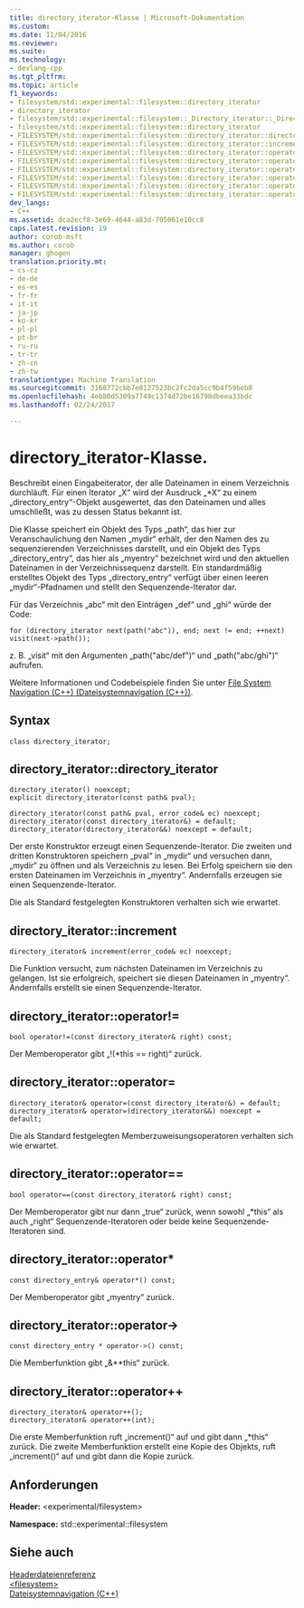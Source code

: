 ```yaml
---
title: directory_iterator-Klasse | Microsoft-Dokumentation
ms.custom: 
ms.date: 11/04/2016
ms.reviewer: 
ms.suite: 
ms.technology:
- devlang-cpp
ms.tgt_pltfrm: 
ms.topic: article
f1_keywords:
- filesystem/std::experimental::filesystem::directory_iterator
- directory_iterator
- filesystem/std::experimental::filesystem::_Directory_iterator::_Directory_iterator
- filesystem/std::experimental::filesystem::directory_iterator
- FILESYSTEM/std::experimental::filesystem::directory_iterator::directory_iterator
- FILESYSTEM/std::experimental::filesystem::directory_iterator::increment
- FILESYSTEM/std::experimental::filesystem::directory_iterator::operator=
- FILESYSTEM/std::experimental::filesystem::directory_iterator::operator==
- FILESYSTEM/std::experimental::filesystem::directory_iterator::operator!=
- FILESYSTEM/std::experimental::filesystem::directory_iterator::operator*
- FILESYSTEM/std::experimental::filesystem::directory_iterator::operator->
- FILESYSTEM/std::experimental::filesystem::directory_iterator::operator++
dev_langs:
- C++
ms.assetid: dca2ecf8-3e69-4644-a83d-705061e10cc8
caps.latest.revision: 19
author: corob-msft
ms.author: corob
manager: ghogen
translation.priority.mt:
- cs-cz
- de-de
- es-es
- fr-fr
- it-it
- ja-jp
- ko-kr
- pl-pl
- pt-br
- ru-ru
- tr-tr
- zh-cn
- zh-tw
translationtype: Machine Translation
ms.sourcegitcommit: 3168772cbb7e8127523bc2fc2da5cc9b4f59beb8
ms.openlocfilehash: 4eb80d5309a7749c1374d72be16798dbeea33bdc
ms.lasthandoff: 02/24/2017

---
```

# <a name="directoryiterator-class"></a>directory_iterator-Klasse.
Beschreibt einen Eingabeiterator, der alle Dateinamen in einem Verzeichnis durchläuft. Für einen Iterator „X“ wird der Ausdruck „*X“ zu einem „directory_entry“-Objekt ausgewertet, das den Dateinamen und alles umschließt, was zu dessen Status bekannt ist.  
  
 Die Klasse speichert ein Objekt des Typs „path“, das hier zur Veranschaulichung den Namen „mydir“ erhält, der den Namen des zu sequenzierenden Verzeichnisses darstellt, und ein Objekt des Typs „directory_entry“, das hier als „myentry“ bezeichnet wird und den aktuellen Dateinamen in der Verzeichnissequenz darstellt. Ein standardmäßig erstelltes Objekt des Typs „directory_entry“ verfügt über einen leeren „mydir“-Pfadnamen und stellt den Sequenzende-Iterator dar.  
  
 Für das Verzeichnis „abc“ mit den Einträgen „def“ und „ghi“ würde der Code:  
  
 `for (directory_iterator next(path("abc")), end; next != end; ++next)     visit(next->path());`  
  
 z. B. „visit“ mit den Argumenten „path("abc/def")“ und „path("abc/ghi")“ aufrufen.  
  
 Weitere Informationen und Codebeispiele finden Sie unter [File System Navigation (C++) (Dateisystemnavigation (C++))](../standard-library/file-system-navigation.md).  
  
## <a name="syntax"></a>Syntax  
  
```  
class directory_iterator;  
```  
  
## <a name="directoryiteratordirectoryiterator"></a>directory_iterator::directory_iterator  
  
```  
directory_iterator() noexcept;  
explicit directory_iterator(const path& pval);

directory_iterator(const path& pval, error_code& ec) noexcept;  
directory_iterator(const directory_iterator&) = default;  
directory_iterator(directory_iterator&&) noexcept = default;  
```  
  
 Der erste Konstruktor erzeugt einen Sequenzende-Iterator. Die zweiten und dritten Konstruktoren speichern „pval“ in „mydir“ und versuchen dann, „mydir“ zu öffnen und als Verzeichnis zu lesen. Bei Erfolg speichern sie den ersten Dateinamen im Verzeichnis in „myentry“. Andernfalls erzeugen sie einen Sequenzende-Iterator.  
  
 Die als Standard festgelegten Konstruktoren verhalten sich wie erwartet.  
  
## <a name="directoryiteratorincrement"></a>directory_iterator::increment  
  
```  
directory_iterator& increment(error_code& ec) noexcept;  
```  
  
 Die Funktion versucht, zum nächsten Dateinamen im Verzeichnis zu gelangen. Ist sie erfolgreich, speichert sie diesen Dateinamen in „myentry“. Andernfalls erstellt sie einen Sequenzende-Iterator.  
  
## <a name="directoryiteratoroperator"></a>directory_iterator::operator!=  
  
```  
bool operator!=(const directory_iterator& right) const;
```  
  
 Der Memberoperator gibt „!(*this == right)“ zurück.  
  
## <a name="directoryiteratoroperator"></a>directory_iterator::operator=  
  
```  
directory_iterator& operator=(const directory_iterator&) = default;  
directory_iterator& operator=(directory_iterator&&) noexcept = default;  
```  
  
 Die als Standard festgelegten Memberzuweisungsoperatoren verhalten sich wie erwartet.  
  
## <a name="directoryiteratoroperator"></a>directory_iterator::operator==  
  
```  
bool operator==(const directory_iterator& right) const;
```  
  
 Der Memberoperator gibt nur dann „true“ zurück, wenn sowohl „*this“ als auch „right“ Sequenzende-Iteratoren oder beide keine Sequenzende-Iteratoren sind.  
  
## <a name="directoryiteratoroperator"></a>directory_iterator::operator*  
  
```  
const directory_entry& operator*() const;
```  
  
 Der Memberoperator gibt „myentry“ zurück.  
  
## <a name="directoryiteratoroperator-"></a>directory_iterator::operator->  
  
```  
const directory_entry * operator->() const;
```  
  
 Die Memberfunktion gibt „&**this“ zurück.  
  
## <a name="directoryiteratoroperator"></a>directory_iterator::operator++  
  
```  
directory_iterator& operator++();
directory_iterator& operator++(int);
```  
  
 Die erste Memberfunktion ruft „increment()“ auf und gibt dann „*this“ zurück. Die zweite Memberfunktion erstellt eine Kopie des Objekts, ruft „increment()“ auf und gibt dann die Kopie zurück.  
  
## <a name="requirements"></a>Anforderungen  
 **Header:** \<experimental/filesystem>  
  
 **Namespace:** std::experimental::filesystem  
  
## <a name="see-also"></a>Siehe auch  
 [Headerdateienreferenz](../standard-library/cpp-standard-library-header-files.md)   
 [\<filesystem>](../standard-library/filesystem.md)   
 [Dateisystemnavigation (C++)](../standard-library/file-system-navigation.md)


